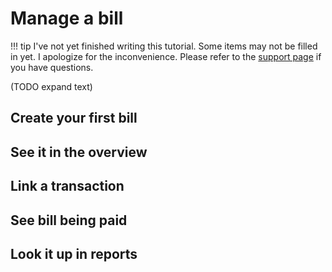 # Manage a bill

!!! tip
    I've not yet finished writing this tutorial. Some items may not be filled in yet. I apologize for the inconvenience. Please refer to the [support page](../../references/support.md) if you have questions.

(TODO expand text)

## Create your first bill

## See it in the overview

## Link a transaction

## See bill being paid

## Look it up in reports
